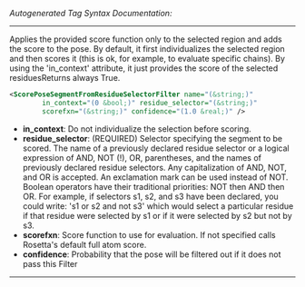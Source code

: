 <!-- THIS IS AN AUTOGENERATED FILE: Don't edit it directly, instead change the schema definition in the code itself. -->

_Autogenerated Tag Syntax Documentation:_

---
Applies the provided score function only to the selected region and adds the score to the pose. By default, it first individualizes the selected region and then scores it (this is ok, for example, to evaluate specific chains). By using the 'in_context' attribute, it just provides the score of the selected residuesReturns always True.

```xml
<ScorePoseSegmentFromResidueSelectorFilter name="(&string;)"
        in_context="(0 &bool;)" residue_selector="(&string;)"
        scorefxn="(&string;)" confidence="(1.0 &real;)" />
```

-   **in_context**: Do not individualize the selection before scoring.
-   **residue_selector**: (REQUIRED) Selector specifying the segment to be scored. The name of a previously declared residue selector or a logical expression of AND, NOT (!), OR, parentheses, and the names of previously declared residue selectors. Any capitalization of AND, NOT, and OR is accepted. An exclamation mark can be used instead of NOT. Boolean operators have their traditional priorities: NOT then AND then OR. For example, if selectors s1, s2, and s3 have been declared, you could write: 's1 or s2 and not s3' which would select a particular residue if that residue were selected by s1 or if it were selected by s2 but not by s3.
-   **scorefxn**: Score function to use for evaluation. If not specified calls Rosetta's default full atom score.
-   **confidence**: Probability that the pose will be filtered out if it does not pass this Filter

---
